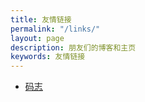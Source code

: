```yaml
---
title: 友情链接
permalink: "/links/"
layout: page
description: 朋友们的博客和主页
keywords: 友情链接
---
```


<ul>
<li><a href="http://mazhuang.org/">码志</a></li>
</ul>
